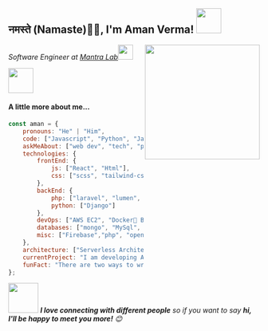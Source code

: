 ## नमस्ते (Namaste)🙏🏻, I'm Aman Verma! <img src="https://media.giphy.com/media/12oufCB0MyZ1Go/giphy.gif" width="50">
<img align='right' src="https://media.giphy.com/media/M9gbBd9nbDrOTu1Mqx/giphy.gif" width="230">
<p><em>Software Engineer at <a href="https://www.mantralabsglobal.com/">Mantra Lab</a><img src="https://media.giphy.com/media/WUlplcMpOCEmTGBtBW/giphy.gif" width="30"> 
</em></p>
<img src="https://media.giphy.com/media/VgCDAzcKvsR6OM0uWg/giphy.gif" width="50"> <h4>A little more about me...</h4> 

```javascript
const aman = {
    pronouns: "He" | "Him",
    code: ["Javascript", "Python", "Java", "php"],
    askMeAbout: ["web dev", "tech", "photography"],
    technologies: {
        frontEnd: {
            js: ["React", "Html"],
            css: ["scss", "tailwind-css", "bootstrap"]
        },
        backEnd: {
            php: ["laravel", "lumen", "concrete5"],
            python: ["Django"]
        },
        devOps: ["AWS EC2", "Docker🐳 Begginer"],
        databases: ["mongo", "MySql", "sqlite"],
        misc: ["Firebase","php", "opencat"]
    },
    architecture: ["Serverless Architecture", "Progressive web applications", "Single page applications"],
    currentProject: "I am developing Admin Panel in Laravel",
    funFact: "There are two ways to write error-free programs; only the third one works"
};
```
<img src="https://media.giphy.com/media/LnQjpWaON8nhr21vNW/giphy.gif" width="60"> <em><b>I love connecting with different people</b> so if you want to say <b>hi, I'll be happy to meet you more!</b> 😊</em>
